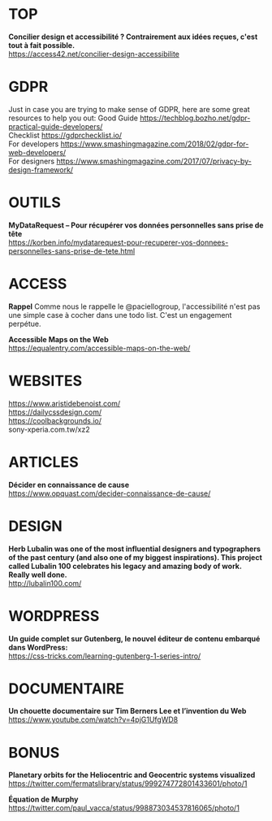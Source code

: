 # TOP

**Concilier design et accessibilité ? Contrairement aux idées reçues, c'est tout à fait possible.**  
https://access42.net/concilier-design-accessibilite




# GDPR

Just in case you are trying to make sense of GDPR, here are some great resources to help you out:
Good Guide https://techblog.bozho.net/gdpr-practical-guide-developers/  
Checklist https://gdprchecklist.io/  
For developers https://www.smashingmagazine.com/2018/02/gdpr-for-web-developers/  
For designers https://www.smashingmagazine.com/2017/07/privacy-by-design-framework/  




# OUTILS

**MyDataRequest – Pour récupérer vos données personnelles sans prise de tête**  
https://korben.info/mydatarequest-pour-recuperer-vos-donnees-personnelles-sans-prise-de-tete.html




# ACCESS

**Rappel**
Comme nous le rappelle le @paciellogroup, l'accessibilité n'est pas une simple case à cocher dans une todo list. C'est un engagement perpétue.

**Accessible Maps on the Web**  
https://equalentry.com/accessible-maps-on-the-web/




# WEBSITES

https://www.aristidebenoist.com/   
https://dailycssdesign.com/  
https://coolbackgrounds.io/  
sony-xperia.com.tw/xz2 



# ARTICLES

**Décider en connaissance de cause**  
https://www.opquast.com/decider-connaissance-de-cause/




# DESIGN

**Herb Lubalin was one of the most influential designers and typographers of the past century (and also one of my biggest inspirations). This project called Lubalin 100 celebrates his legacy and amazing body of work. Really well done.**  
http://lubalin100.com/




# WORDPRESS

**Un guide complet sur Gutenberg, le nouvel éditeur de contenu embarqué dans WordPress:**  
https://css-tricks.com/learning-gutenberg-1-series-intro/




# DOCUMENTAIRE

**Un chouette documentaire sur Tim Berners Lee et l’invention du Web**  
https://www.youtube.com/watch?v=4pjG1UfgWD8



# BONUS

**Planetary orbits for the Heliocentric and Geocentric systems visualized**  
https://twitter.com/fermatslibrary/status/999274772801433601/photo/1


**Équation de Murphy**  
https://twitter.com/paul_vacca/status/998873034537816065/photo/1
